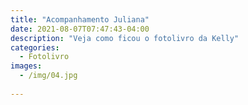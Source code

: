 ```yaml
---
title: "Acompanhamento Juliana"
date: 2021-08-07T07:47:43-04:00
description: "Veja como ficou o fotolivro da Kelly"
categories:
  - Fotolivro
images:
  - /img/04.jpg  
  
---
```


